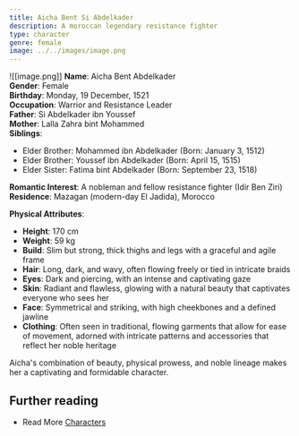 ```yaml
---
title: Aicha Bent Si Abdelkader
description: A moroccan legendary resistance fighter
type: character
genre: female
image: ../../images/image.png
---
```

![[image.png]]
**Name**: Aicha Bent Abdelkader              
**Gender**: Female  
**Birthday**: Monday, 19 December, 1521  
**Occupation**: Warrior and Resistance Leader  
**Father**: Si Abdelkader ibn Youssef  
**Mother**: Lalla Zahra bint Mohammed  
**Siblings**: 
  - Elder Brother: Mohammed ibn Abdelkader (Born: January 3, 1512)
  - Elder Brother: Youssef ibn Abdelkader (Born: April 15, 1515)
  - Elder Sister: Fatima bint Abdelkader (Born: September 23, 1518)

**Romantic Interest**: A nobleman and fellow resistance fighter (Idir Ben Ziri)  
**Residence**: Mazagan (modern-day El Jadida), Morocco  

**Physical Attributes**:  
- **Height**: 170 cm
- **Weight**: 59 kg
- **Build**: Slim but strong, thick thighs and legs with a graceful and agile frame  
- **Hair**: Long, dark, and wavy, often flowing freely or tied in intricate braids  
- **Eyes**: Dark and piercing, with an intense and captivating gaze  
- **Skin**: Radiant and flawless, glowing with a natural beauty that captivates everyone who sees her  
- **Face**: Symmetrical and striking, with high cheekbones and a defined jawline  
- **Clothing**: Often seen in traditional, flowing garments that allow for ease of movement, adorned with intricate patterns and accessories that reflect her noble heritage  

Aicha's combination of beauty, physical prowess, and noble lineage makes her a captivating and formidable character.

## Further reading

- Read More [Characters](/characters/)